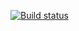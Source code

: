 [![Build status](https://ci.appveyor.com/api/projects/status/ifkf476ueenfntrx/branch/master?svg=true)](https://ci.appveyor.com/project/MarinaGalinova/auto-hw-3-1-selenium/branch/master)
